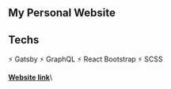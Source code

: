 ## My Personal Website 

## Techs

⚡️ Gatsby
⚡️ GraphQL
⚡️ React Bootstrap
⚡️ SCSS

**[Website link](https://thelias.netlify.app/)**\